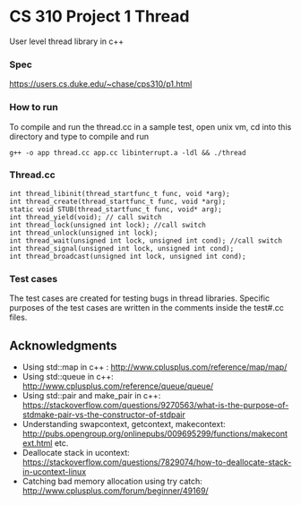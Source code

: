 # CS 310 Project 1 Thread

User level thread library in c++

### Spec
https://users.cs.duke.edu/~chase/cps310/p1.html

### How to run

To compile and run the thread.cc in a sample test, open unix vm, cd into this directory and type to compile and run

```
g++ -o app thread.cc app.cc libinterrupt.a -ldl && ./thread
```

### Thread.cc

```
int thread_libinit(thread_startfunc_t func, void *arg); 
int thread_create(thread_startfunc_t func, void *arg); 
static void STUB(thread_startfunc_t func, void* arg);
int thread_yield(void); // call switch
int thread_lock(unsigned int lock); //call switch
int thread_unlock(unsigned int lock);
int thread_wait(unsigned int lock, unsigned int cond); //call switch
int thread_signal(unsigned int lock, unsigned int cond);
int thread_broadcast(unsigned int lock, unsigned int cond);
```

### Test cases

The test cases are created for testing bugs in thread libraries.
Specific purposes of the test cases are written in the comments inside the test#.cc files.


## Acknowledgments

* Using std::map in c++ : http://www.cplusplus.com/reference/map/map/
* Using std::queue in c++: http://www.cplusplus.com/reference/queue/queue/
* Using std::pair and make_pair in c++: https://stackoverflow.com/questions/9270563/what-is-the-purpose-of-stdmake-pair-vs-the-constructor-of-stdpair
* Understanding swapcontext, getcontext, makecontext: http://pubs.opengroup.org/onlinepubs/009695299/functions/makecontext.html etc.
* Deallocate stack in ucontext: https://stackoverflow.com/questions/7829074/how-to-deallocate-stack-in-ucontext-linux
* Catching bad memory allocation using try catch: http://www.cplusplus.com/forum/beginner/49169/
